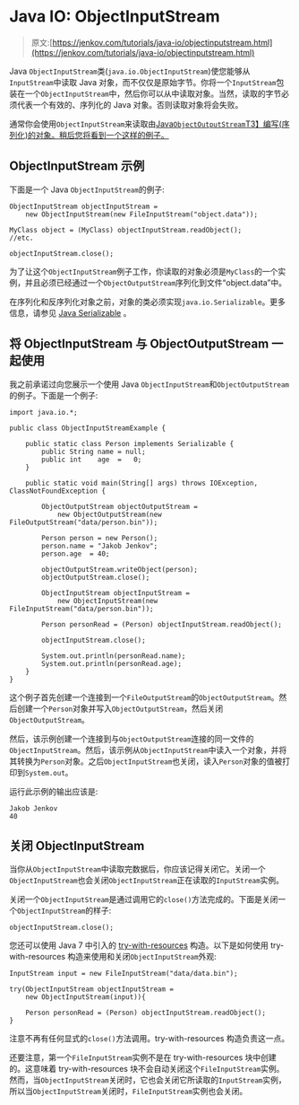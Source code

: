 # Java IO: ObjectInputStream

> 原文:[https://jenkov.com/tutorials/java-io/objectinputstream.html](https://jenkov.com/tutorials/java-io/objectinputstream.html)

Java `ObjectInputStream`类(`java.io.ObjectInputStream`)使您能够从`InputStream`中读取 Java 对象，而不仅仅是原始字节。你将一个`InputStream`包装在一个`ObjectInputStream`中，然后你可以从中读取对象。当然，读取的字节必须代表一个有效的、序列化的 Java 对象。否则读取对象将会失败。

通常你会使用`ObjectInputStream`来读取由[Java`ObjectOutputStream`T3】编写(序列化)的对象。稍后您将看到一个这样的例子。](objectoutputstream.html)

## ObjectInputStream 示例

下面是一个 Java `ObjectInputStream`的例子:

```
ObjectInputStream objectInputStream =
    new ObjectInputStream(new FileInputStream("object.data"));

MyClass object = (MyClass) objectInputStream.readObject();
//etc.

objectInputStream.close();

```

为了让这个`ObjectInputStream`例子工作，你读取的对象必须是`MyClass`的一个实例，并且必须已经通过一个`ObjectOutputStream`序列化到文件“object.data”中。

在序列化和反序列化对象之前，对象的类必须实现`java.io.Serializable`。更多信息，请参见 [Java Serializable](serializable.html) 。

## 将 ObjectInputStream 与 ObjectOutputStream 一起使用

我之前承诺过向您展示一个使用 Java `ObjectInputStream`和`ObjectOutputStream`的例子。下面是一个例子:

```
import java.io.*;

public class ObjectInputStreamExample {

    public static class Person implements Serializable {
        public String name = null;
        public int    age  =   0;
    }

    public static void main(String[] args) throws IOException, ClassNotFoundException {

        ObjectOutputStream objectOutputStream =
            new ObjectOutputStream(new FileOutputStream("data/person.bin"));

        Person person = new Person();
        person.name = "Jakob Jenkov";
        person.age  = 40;

        objectOutputStream.writeObject(person);
        objectOutputStream.close();

        ObjectInputStream objectInputStream =
            new ObjectInputStream(new FileInputStream("data/person.bin"));

        Person personRead = (Person) objectInputStream.readObject();

        objectInputStream.close();

        System.out.println(personRead.name);
        System.out.println(personRead.age);
    }
}

```

这个例子首先创建一个连接到一个`FileOutputStream`的`ObjectOutputStream`。然后创建一个`Person`对象并写入`ObjectOutputStream`，然后关闭`ObjectOutputStream`。

然后，该示例创建一个连接到与`ObjectOutputStream`连接的同一文件的`ObjectInputStream`。然后，该示例从`ObjectInputStream`中读入一个对象，并将其转换为`Person`对象。之后`ObjectInputStream`也关闭，读入`Person`对象的值被打印到`System.out`。

运行此示例的输出应该是:

```
Jakob Jenkov
40

```

## 关闭 ObjectInputStream

当你从`ObjectInputStream`中读取完数据后，你应该记得关闭它。关闭一个`ObjectInputStream`也会关闭`ObjectInputStream`正在读取的`InputStream`实例。

关闭一个`ObjectInputStream`是通过调用它的`close()`方法完成的。下面是关闭一个`ObjectInputStream`的样子:

```
objectInputStream.close();

```

您还可以使用 Java 7 中引入的 [try-with-resources](/java-exception-handling/try-with-resources.html) 构造。以下是如何使用 try-with-resources 构造来使用和关闭`ObjectInputStream`外观:

```
InputStream input = new FileInputStream("data/data.bin");

try(ObjectInputStream objectInputStream =
    new ObjectInputStream(input)){

    Person personRead = (Person) objectInputStream.readObject();
}

```

注意不再有任何显式的`close()`方法调用。try-with-resources 构造负责这一点。

还要注意，第一个`FileInputStream`实例不是在 try-with-resources 块中创建的。这意味着 try-with-resources 块不会自动关闭这个`FileInputStream`实例。然而，当`ObjectInputStream`关闭时，它也会关闭它所读取的`InputStream`实例，所以当`ObjectInputStream`关闭时，`FileInputStream`实例也会关闭。